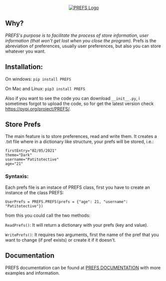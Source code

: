 <p align="center">
  <a href="https://github.com/Patitotective/PREFS/wiki" target="blank">
  <img src="logo1.png" alt="PREFS Logo" /></a>
</p>

## Why?
_PREFS's purpose is to facilitate the process of store information, user information (that won't get lost when you close the program)._
Prefs is the abreviation of preferences, usually user preferences, but also you can store whatever you want.

## Installation:
On windows:
```pip install PREFS```

On Mac and Linux:
```pip3 install PREFS```

Also if you want to see the code you can download `__init__.py`, i sometimes forgot to upload the code, so for get the latest version check https://pypi.org/project/PREFS/.

## Store Prefs
The main feature is to store preferences, read and write them.
It creates a .txt file where in a dictionary like structure, your prefs will be stored, i.e.:
```
firstEntry="02/05/2021"
theme="Dark"
username="Patitotective"
age="21"
```

### Syntaxis:
Each prefs file is an instace of PREFS class, first you have to create an instance of the class PREFS:
```
UserPrefs = PREFS.PREFS(prefs = {"age": 21, "username": "Patitotective"})
```
from this you could call the two methods:

```ReadPrefs()```: It will return a dictionary with your prefs (key and value).

```WritePrefs()```: It requires two arguments, first the name of the pref that you want to change (if pref exists) or create it if it doesn't.


## Documentation

PREFS documentation can be found at [PREFS DOCUMENTATION](https://github.com/Patitotective/PREFS/wiki) with more examples and information.
